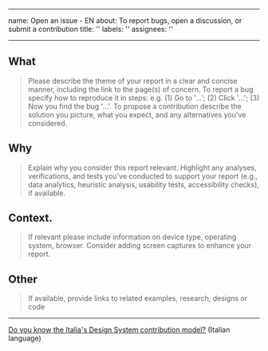 ---
 name: Open an issue - EN
 about: To report bugs, open a discussion, or submit a contribution
 title: ''
 labels: ''
 assignees: ''

 ---

 <!-- Before opening an issue, check if a discussion already exists on the topic you are interested in, or on a similar topic. If it exists, go to the dedicated issue and participate by posting a comment. -->
 ## What
 > Please describe the theme of your report in a clear and concise manner, including the link to the page(s) of concern. 
 > To report a bug specify how to reproduce it in steps: e.g. (1) Go to '...'; (2) Click '...'; (3) Now you find the bug '...'.
 > To propose a contribution describe the solution you picture, what you expect, and any alternatives you've considered. 
 ## Why 
 > Explain why you consider this report relevant. 
 > Highlight any analyses, verifications, and tests you've conducted to support your report (e.g., data analytics, heuristic analysis, usability tests, accessibility checks), if available.
 ## Context.
 > If relevant please include information on device type, operating system, browser. 
 > Consider adding screen captures to enhance your report. 
 ## Other
 > If available, provide links to related examples, research, designs or code 
 ----
 [Do you know the Italia's Design System contribution model?](https://designers.italia.it/design-system/come-contribuire/modello-di-contribuzione/) (Italian language)
